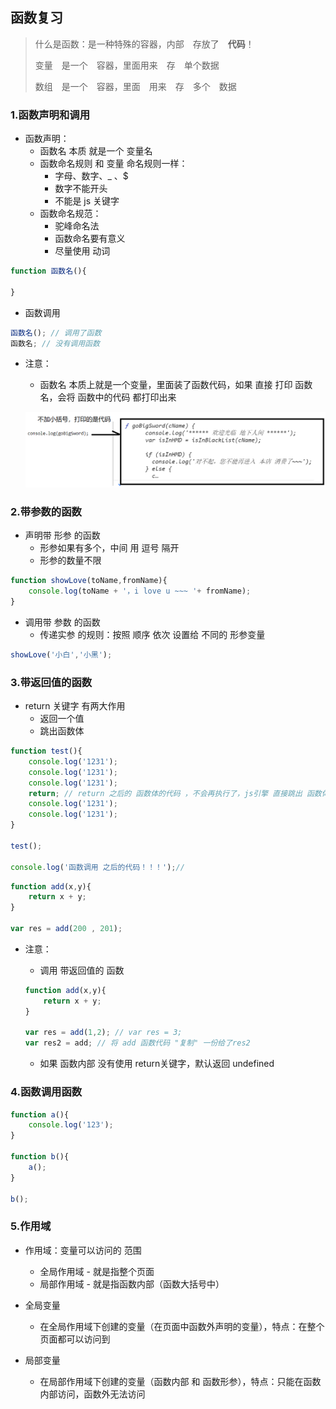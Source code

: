 ## 函数复习

> 什么是函数：是一种特殊的容器，内部　存放了　**代码**！
>
> 变量　是一个　容器，里面用来　存　单个数据
>
> 数组　是一个　容器，里面　用来　存　多个　数据

### 1.函数声明和调用

+ 函数声明：
  + 函数名 本质 就是一个 变量名
  + 函数命名规则 和 变量 命名规则一样：
    + 字母、数字、\_ 、$
    + 数字不能开头
    + 不能是 js 关键字
  + 函数命名规范：
    + 驼峰命名法
    + 函数命名要有意义
    + 尽量使用 动词

```js
function 函数名(){
    
}
```

+ 函数调用

```js
函数名(); // 调用了函数
函数名; // 没有调用函数
```

+ 注意：

  + 函数名 本质上就是一个变量，里面装了函数代码，如果 直接 打印 函数名，会将 函数中的代码 都打印出来

  ![1563605406080](assets/1563605406080.png)

### 2.带参数的函数

+ 声明带 形参 的函数
  + 形参如果有多个，中间 用 逗号 隔开
  + 形参的数量不限

```js
function showLove(toName,fromName){
    console.log(toName + '，i love u ~~~ '+ fromName);
}
```

+ 调用带 参数 的函数
  + 传递实参 的规则：按照 顺序 依次 设置给 不同的 形参变量

```js
showLove('小白','小黑');
```



### 3.带返回值的函数

+ return 关键字 有两大作用
  + 返回一个值
  + 跳出函数体

```js
function test(){
    console.log('1231');
    console.log('1231');
    console.log('1231');
    return; // return 之后的 函数体的代码 ，不会再执行了，js引擎 直接跳出 函数体，执行调用函数后面的代码
    console.log('1231');
    console.log('1231');
}

test();

console.log('函数调用 之后的代码！！！');// 
```



```js
function add(x,y){
    return x + y;
}

var res = add(200 , 201);
```

+ 注意：

  + 调用 带返回值的 函数

  ```js
  function add(x,y){
      return x + y;
  }
  
  var res = add(1,2); // var res = 3;
  var res2 = add; // 将 add 函数代码 "复制" 一份给了res2
  ```
  + 如果 函数内部 没有使用 return关键字，默认返回 undefined

### 4.函数调用函数

```js
function a(){
    console.log('123');
}

function b(){
    a();
}

b();
```

### 5.作用域

+ 作用域：变量可以访问的 范围
  + 全局作用域 - 就是指整个页面
  + 局部作用域 - 就是指函数内部（函数大括号中）

+ 全局变量
  + 在全局作用域下创建的变量（在页面中函数外声明的变量），特点：在整个页面都可以访问到
+ 局部变量
  + 在局部作用域下创建的变量（函数内部 和 函数形参），特点：只能在函数内部访问，函数外无法访问